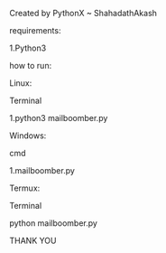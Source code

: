 
Created by PythonX ~ ShahadathAkash

requirements:

1.Python3

how to run:

Linux:

Terminal

1.python3 mailboomber.py

Windows:

cmd

1.mailboomber.py

Termux:

Terminal

python mailboomber.py

THANK YOU

